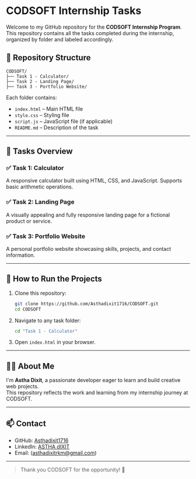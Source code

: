 # CODSOFT Internship Tasks

Welcome to my GitHub repository for the **CODSOFT Internship Program**.  
This repository contains all the tasks completed during the internship, organized by folder and labeled accordingly.

## 📁 Repository Structure

```
CODSOFT/
├── Task 1 - Calculator/
├── Task 2 - Landing Page/
├── Task 3 - Portfolio Website/

```

Each folder contains:

- `index.html` – Main HTML file  
- `style.css` – Styling file  
- `script.js` – JavaScript file (if applicable)  
- `README.md` – Description of the task  

---

## 📌 Tasks Overview

### ✅ Task 1: Calculator  
A responsive calculator built using HTML, CSS, and JavaScript. Supports basic arithmetic operations.

### ✅ Task 2: Landing Page  
A visually appealing and fully responsive landing page for a fictional product or service.

### ✅ Task 3: Portfolio Website  
A personal portfolio website showcasing skills, projects, and contact information.

---

## 🚀 How to Run the Projects

1. Clone this repository:
   ```bash
   git clone https://github.com/Asthadixit1716/CODSOFT.git
   cd CODSOFT
   ```

2. Navigate to any task folder:
   ```bash
   cd "Task 1 - Calculator"
   ```

3. Open `index.html` in your browser.

---

## 🙋‍♀️ About Me

I'm **Astha Dixit**, a passionate developer eager to learn and build creative web projects.  
This repository reflects the work and learning from my internship journey at CODSOFT.

---

## 📫 Contact

- GitHub: [Asthadixit1716](https://github.com/Asthadixit1716)
- LinkedIn: [ASTHA dIXIT](www.linkedin.com/in/astha-dixit-38500727b)
- Email: (asthadixitrkm@gmail.com)

---

> Thank you CODSOFT for the opportunity! 🌟
